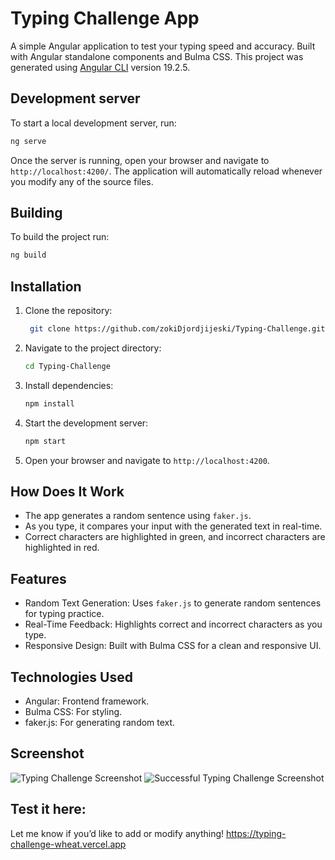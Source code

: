 # Typing Challenge App

A simple Angular application to test your typing speed and accuracy. Built with Angular standalone components and Bulma CSS.
This project was generated using [Angular CLI](https://github.com/angular/angular-cli) version 19.2.5.



## Development server

To start a local development server, run:

```bash
ng serve
```

Once the server is running, open your browser and navigate to `http://localhost:4200/`. The application will automatically reload whenever you modify any of the source files.



## Building

To build the project run:

```bash
ng build
```



## Installation
1. Clone the repository:
   ```bash
    git clone https://github.com/zokiDjordjijeski/Typing-Challenge.git
   ```
2. Navigate to the project directory:
   ```bash
   cd Typing-Challenge
   ```
3. Install dependencies:
   ```bash
   npm install
   ```
4. Start the development server:
   ```bash
   npm start
   ```
5. Open your browser and navigate to `http://localhost:4200`.



## How Does It Work
- The app generates a random sentence using `faker.js`.
- As you type, it compares your input with the generated text in real-time.
- Correct characters are highlighted in green, and incorrect characters are highlighted in red.



## Features
- Random Text Generation: Uses `faker.js` to generate random sentences for typing practice.
- Real-Time Feedback: Highlights correct and incorrect characters as you type.
- Responsive Design: Built with Bulma CSS for a clean and responsive UI.



## Technologies Used
- Angular: Frontend framework.
- Bulma CSS: For styling.
- faker.js: For generating random text.



## Screenshot
![Typing Challenge Screenshot](https://github.com/user-attachments/assets/32374d70-71a0-420e-a841-65f3d75fa432)
![Successful Typing Challenge Screenshot](https://github.com/user-attachments/assets/7d48d8fd-19ac-49e8-a858-f6c7246d07cb)


## Test it here:
Let me know if you’d like to add or modify anything! 
https://typing-challenge-wheat.vercel.app
